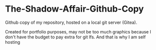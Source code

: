 # The-Shadow-Affair-Github-Copy
Github copy of my repository, hosted on a local git server (Gitea).

Created for portfolio purposes, may not be too much graphics because I don't have the budget to pay extra for git lfs. And that is why I am self hosting

